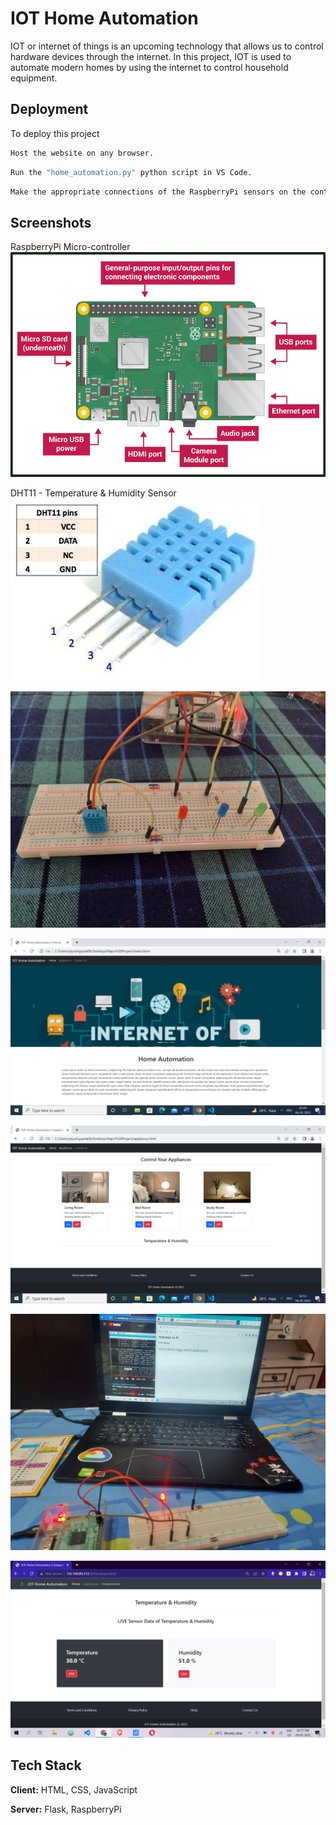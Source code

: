 
# IOT Home Automation

IOT or internet of things is an upcoming technology that allows us to control hardware devices through the internet. In this project, IOT is used to automate modern homes by using the internet to control household equipment.


## Deployment

To deploy this project 

```bash
Host the website on any browser.
```
```bash
Run the "home_automation.py" python script in VS Code.
```
```bash
Make the appropriate connections of the RaspberryPi sensors on the controller.
```


## Screenshots

RaspberryPi Micro-controller
![RaspBerry](/Pics/Raspberry.png)

DHT11 - Temperature & Humidity Sensor
![Sensor](/Pics/Sensor.jpg)

![Setup](/Pics/Setup.jpg)

![Website](/Pics/Website.png)

![LED](/Pics/LED.png)

![Result](/Pics/Result.jpg)

![Temp](/Pics/Temp.png)

## Tech Stack

**Client:** HTML, CSS, JavaScript

**Server:** Flask, RaspberryPi

